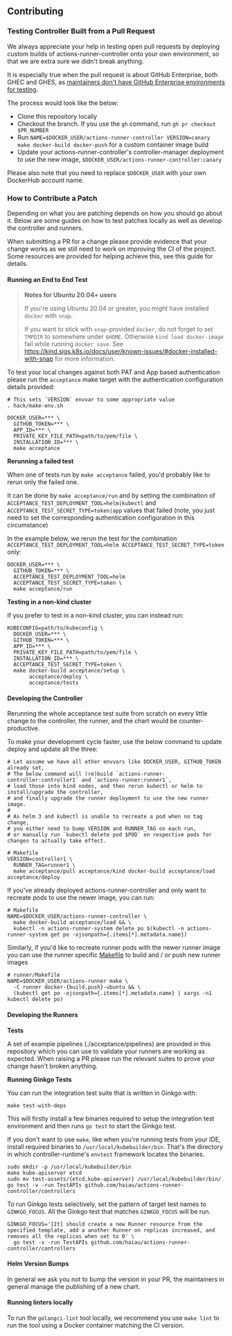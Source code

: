 ## Contributing

### Testing Controller Built from a Pull Request

We always appreciate your help in testing open pull requests by deploying custom builds of actions-runner-controller onto your own environment, so that we are extra sure we didn't break anything.

It is especially true when the pull request is about GitHub Enterprise, both GHEC and GHES, as [maintainers don't have GitHub Enterprise environments for testing](docs/detailed-docs.md#github-enterprise-support).

The process would look like the below:

- Clone this repository locally
- Checkout the branch. If you use the `gh` command, run `gh pr checkout $PR_NUMBER`
- Run `NAME=$DOCKER_USER/actions-runner-controller VERSION=canary make docker-build docker-push` for a custom container image build
- Update your actions-runner-controller's controller-manager deployment to use the new image, `$DOCKER_USER/actions-runner-controller:canary`

Please also note that you need to replace `$DOCKER_USER` with your own DockerHub account name.

### How to Contribute a Patch

Depending on what you are patching depends on how you should go about it. Below are some guides on how to test patches locally as well as develop the controller and runners.

When submitting a PR for a change please provide evidence that your change works as we still need to work on improving the CI of the project. Some resources are provided for helping achieve this, see this guide for details.

#### Running an End to End Test

> **Notes for Ubuntu 20.04+ users**
>
> If you're using Ubuntu 20.04 or greater, you might have installed `docker` with `snap`.
>
> If you want to stick with `snap`-provided `docker`, do not forget to set `TMPDIR` to
> somewhere under `$HOME`.
> Otherwise `kind load docker-image` fail while running `docker save`.
> See https://kind.sigs.k8s.io/docs/user/known-issues/#docker-installed-with-snap for more information.

To test your local changes against both PAT and App based authentication please run the `acceptance` make target with the authentication configuration details provided:

```shell
# This sets `VERSION` envvar to some appropriate value
. hack/make-env.sh

DOCKER_USER=*** \
  GITHUB_TOKEN=*** \
  APP_ID=*** \
  PRIVATE_KEY_FILE_PATH=path/to/pem/file \
  INSTALLATION_ID=*** \
  make acceptance
```

**Rerunning a failed test**

When one of tests run by `make acceptance` failed, you'd probably like to rerun only the failed one.

It can be done by `make acceptance/run` and by setting the combination of `ACCEPTANCE_TEST_DEPLOYMENT_TOOL=helm|kubectl` and `ACCEPTANCE_TEST_SECRET_TYPE=token|app` values that failed (note, you just need to set the corresponding authentication configuration in this circumstance)

In the example below, we rerun the test for the combination `ACCEPTANCE_TEST_DEPLOYMENT_TOOL=helm ACCEPTANCE_TEST_SECRET_TYPE=token` only:

```shell
DOCKER_USER=*** \
  GITHUB_TOKEN=*** \
  ACCEPTANCE_TEST_DEPLOYMENT_TOOL=helm
  ACCEPTANCE_TEST_SECRET_TYPE=token \
  make acceptance/run
```

**Testing in a non-kind cluster**

If you prefer to test in a non-kind cluster, you can instead run:

```shell
KUBECONFIG=path/to/kubeconfig \
  DOCKER_USER=*** \
  GITHUB_TOKEN=*** \
  APP_ID=*** \
  PRIVATE_KEY_FILE_PATH=path/to/pem/file \
  INSTALLATION_ID=*** \
  ACCEPTANCE_TEST_SECRET_TYPE=token \
  make docker-build acceptance/setup \
       acceptance/deploy \
       acceptance/tests
```

#### Developing the Controller

Rerunning the whole acceptance test suite from scratch on every little change to the controller, the runner, and the chart would be counter-productive.

To make your development cycle faster, use the below command to update deploy and update all the three:

```shell
# Let assume we have all other envvars like DOCKER_USER, GITHUB_TOKEN already set,
# The below command will (re)build `actions-runner-controller:controller1` and `actions-runner:runner1`,
# load those into kind nodes, and then rerun kubectl or helm to install/upgrade the controller,
# and finally upgrade the runner deployment to use the new runner image.
#
# As helm 3 and kubectl is unable to recreate a pod when no tag change,
# you either need to bump VERSION and RUNNER_TAG on each run,
# or manually run `kubectl delete pod $POD` on respective pods for changes to actually take effect.

# Makefile
VERSION=controller1 \
  RUNNER_TAG=runner1 \
  make acceptance/pull acceptance/kind docker-build acceptance/load acceptance/deploy
```

If you've already deployed actions-runner-controller and only want to recreate pods to use the newer image, you can run:

```shell
# Makefile
NAME=$DOCKER_USER/actions-runner-controller \
  make docker-build acceptance/load && \
  kubectl -n actions-runner-system delete po $(kubectl -n actions-runner-system get po -ojsonpath={.items[*].metadata.name})
```

Similarly, if you'd like to recreate runner pods with the newer runner image you can use the runner specific [Makefile](runner/Makefile) to build and / or push new runner images

```shell
# runner/Makefile
NAME=$DOCKER_USER/actions-runner make \
  -C runner docker-{build,push}-ubuntu && \
  (kubectl get po -ojsonpath={.items[*].metadata.name} | xargs -n1 kubectl delete po)
```

#### Developing the Runners

**Tests**

A set of example pipelines (./acceptance/pipelines) are provided in this repository which you can use to validate your runners are working as expected. When raising a PR please run the relevant suites to prove your change hasn't broken anything.

**Running Ginkgo Tests**

You can run the integration test suite that is written in Ginkgo with:

```shell
make test-with-deps
```

This will firstly install a few binaries required to setup the integration test environment and then runs `go test` to start the Ginkgo test.

If you don't want to use `make`, like when you're running tests from your IDE, install required binaries to `/usr/local/kubebuilder/bin`. That's the directory in which controller-runtime's `envtest` framework locates the binaries.

```shell
sudo mkdir -p /usr/local/kubebuilder/bin
make kube-apiserver etcd
sudo mv test-assets/{etcd,kube-apiserver} /usr/local/kubebuilder/bin/
go test -v -run TestAPIs github.com/haiau/actions-runner-controller/controllers
```

To run Ginkgo tests selectively, set the pattern of target test names to `GINKGO_FOCUS`.
All the Ginkgo test that matches `GINKGO_FOCUS` will be run.

```shell
GINKGO_FOCUS='[It] should create a new Runner resource from the specified template, add a another Runner on replicas increased, and removes all the replicas when set to 0' \
  go test -v -run TestAPIs github.com/haiau/actions-runner-controller/controllers
```

#### Helm Version Bumps

In general we ask you not to bump the version in your PR, the maintainers in general manage the publishing of a new chart.

#### Running linters locally

To run the `golangci-lint` tool locally, we recommend you use `make lint` to run the tool using a Docker container matching the CI version.